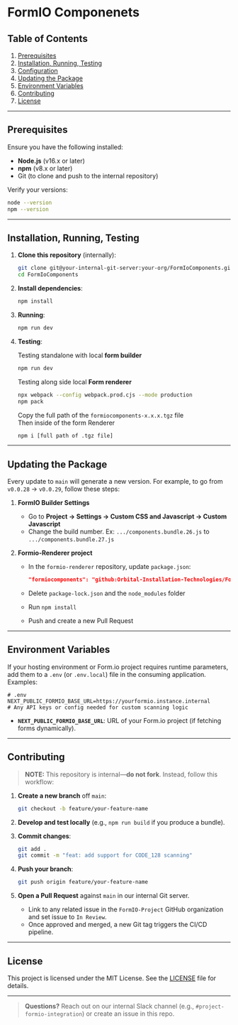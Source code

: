 # FormIO Componenets


## Table of Contents

1. [Prerequisites](#prerequisites)
2. [Installation, Running, Testing](#installation-running-testing)
3. [Configuration](#configuration)
4. [Updating the Package](#updating-the-package)
5. [Environment Variables](#environment-variables)
6. [Contributing](#contributing)
7. [License](#license)

---

## Prerequisites

Ensure you have the following installed:

* **Node.js** (v16.x or later)
* **npm** (v8.x or later)
* Git (to clone and push to the internal repository)

Verify your versions:

```bash
node --version
npm --version
```

---

## Installation, Running, Testing

1. **Clone this repository** (internally):

   ```bash
   git clone git@your-internal-git-server:your-org/FormIoComponents.git
   cd FormIoComponents
   ```

2. **Install dependencies**:

   ```bash
   npm install
   ```

3. **Running**:

   ```bash
   npm run dev
   ```

4. **Testing**:
     
   Testing standalone with local **form builder**

   ```bash
   npm run dev
   ```
     Testing along side local **Form renderer**
   ```bash
   npx webpack --config webpack.prod.cjs --mode production
   npm pack
   ```
    Copy the full path of the ```formiocomponents-x.x.x.tgz``` file\
    Then inside of the form Renderer
   ```bash
   npm i [full path of .tgz file]
   ```

---


## Updating the Package

Every update to `main` will generate a new version. For example, to go from `v0.0.28` → `v0.0.29`, follow these steps:

1. **FormIO Builder Settings**

   * Go to **Project → Settings → Custom CSS and Javascript → Custom Javascript**
   * Change the build number. Ex: `.../components.bundle.26.js` to `.../components.bundle.27.js`

2. **Formio-Renderer project**

   * In the `formio-renderer` repository, update `package.json`:

     ```json
     "formiocomponents": "github:Orbital-Installation-Technologies/FormIoComponents#v0.0.29",
     ```
   * Delete `package-lock.json` and the `node_modules` folder
   * Run `npm install`
   * Push and create a new Pull Request

---

## Environment Variables

If your hosting environment or Form.io project requires runtime parameters, add them to a `.env` (or `.env.local`) file in the consuming application. Examples:

```text
# .env
NEXT_PUBLIC_FORMIO_BASE_URL=https://yourformio.instance.internal
# Any API keys or config needed for custom scanning logic
```

* **`NEXT_PUBLIC_FORMIO_BASE_URL`**: URL of your Form.io project (if fetching forms dynamically).

---

## Contributing

> **NOTE:** This repository is internal—**do not fork**. Instead, follow this workflow:

1. **Create a new branch** off `main`:

   ```bash
   git checkout -b feature/your-feature-name
   ```
2. **Develop and test locally** (e.g., `npm run build` if you produce a bundle).
3. **Commit changes**:

   ```bash
   git add .
   git commit -m "feat: add support for CODE_128 scanning"
   ```
4. **Push your branch**:

   ```bash
   git push origin feature/your-feature-name
   ```
5. **Open a Pull Request** against `main` in our internal Git server.

   * Link to any related issue in the ```FormIO-Project``` GitHub organization and set issue to ```In Review```.
   * Once approved and merged, a new Git tag triggers the CI/CD pipeline.

---

## License

This project is licensed under the MIT License. See the [LICENSE](LICENSE) file for details.

---

> **Questions?**
> Reach out on our internal Slack channel (e.g., `#project-formio-integration`) or create an issue in this repo.
